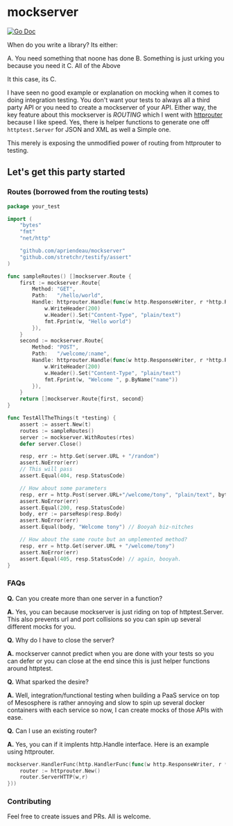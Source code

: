 # mockserver

[![Go Doc](https://img.shields.io/badge/go-documentation-blue.svg?style=flat-square)](https://godoc.org/github.com/apriendeau/mockserver)

When do you write a library? Its either:

A. You need something that noone has done
B. Something is just urking you because you need it
C. All of the Above

It this case, its C.

I have seen no good example or explanation on mocking when it comes to doing
integration testing. You don't want your tests to always all a third party API
or you need to create a mockserver of your API. Either way, the key feature
about this mockserver is *ROUTING* which I went with [httprouter](github.com/julienschmidt/httprouter) because I like
speed. Yes, there is helper functions to generate one off `httptest.Server` for
JSON and XML as well a Simple one.

This merely is exposing the unmodified power of routing from httprouter to
testing.


## Let's get this party started

### Routes (borrowed from the routing tests)

```go
package your_test

import (
	"bytes"
	"fmt"
	"net/http"

	"github.com/apriendeau/mockserver"
	"github.com/stretchr/testify/assert"
)

func sampleRoutes() []mockserver.Route {
	first := mockserver.Route{
		Method: "GET",
		Path:   "/hello/world",
		Handle: httprouter.Handle(func(w http.ResponseWriter, r *http.Request, p httprouter.Params) {
			w.WriteHeader(200)
			w.Header().Set("Content-Type", "plain/text")
			fmt.Fprint(w, "Hello world")
		}),
	}
	second := mockserver.Route{
		Method: "POST",
		Path:   "/welcome/:name",
		Handle: httprouter.Handle(func(w http.ResponseWriter, r *http.Request, p httprouter.Params) {
			w.WriteHeader(200)
			w.Header().Set("Content-Type", "plain/text")
			fmt.Fprint(w, "Welcome ", p.ByName("name"))
		}),
	}
	return []mockserver.Route{first, second}
}

func TestAllTheThings(t *testing) {
	assert := assert.New(t)
	routes := sampleRoutes()
	server := mockserver.WithRoutes(rtes)
	defer server.Close()

	resp, err := http.Get(server.URL + "/random")
	assert.NoError(err)
	// This will pass
	assert.Equal(404, resp.StatusCode)

	// How about some parameters
	resp, err = http.Post(server.URL+"/welcome/tony", "plain/text", bytes.NewBuffer([]byte{}))
	assert.NoError(err)
	assert.Equal(200, resp.StatusCode)
	body, err := parseResp(resp.Body)
	assert.NoError(err)
	assert.Equal(body, "Welcome tony") // Booyah biz-nitches

	// How about the same route but an umplemented method?
	resp, err = http.Get(server.URL + "/welcome/tony")
	assert.NoError(err)
	assert.Equal(405, resp.StatusCode) // again, booyah.
}
```

### FAQs

**Q.** Can you create more than one server in a function?

**A.** Yes, you can because mockserver is just riding on top of httptest.Server.
This also prevents url and port collisions so you can spin up several different
mocks for you.

**Q.** Why do I have to close the server?

**A.** mockserver cannot predict when you are done with your tests so you can defer
or you can close at the end since this is just helper functions around httptest.

**Q.** What sparked the desire?

**A.** Well, integration/functional testing when building a PaaS service on top of
Mesosphere is rather annoying and slow to spin up several docker containers with
each service so now, I can create mocks of those APIs with ease.

**Q.** Can I use an existing router?

**A.** Yes, you can if it implents http.Handle interface. Here is an example using
httprouter.

```go
mockserver.HandlerFunc(http.HandlerFunc(func(w http.ResponseWriter, r *http.Request){
	router := httprouter.New()
	router.ServerHTTP(w,r)
}))

```

### Contributing

Feel free to create issues and PRs. All is welcome.
